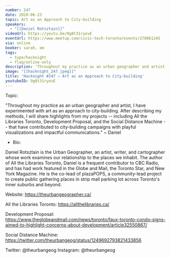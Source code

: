 ```yaml
---
number: 247
date: 2020-06-23
topic: Art as an Approach to City-building
speakers:
  - "[[Daniel Rotsztain]]"
videoUrl: https://youtu.be/9g8t31ryovE
eventUrl: https://www.meetup.com/civic-tech-toronto/events/270961245
via: online
booker: sarah, em
tags:
  - type/hacknight
  - flag/online-only
description: ‘Throughout my practice as an urban geographer and artist, I have experimented with art as an approach to city-building. After describing my methods, I will share highlights from my projects -- including All the Libraries Toronto, Development Proposal, and the Social Distance Machine -- that have contributed to city-building campaigns with playful visualizations and impactful communications.’ – Daniel
image: "[[hacknight_247.jpeg]]"
title: 'Hacknight #247 – Art as an Approach to City-building'
youtubeID: 9g8t31ryovE
---
```


Topic:

"Throughout my practice as an urban geographer and artist, I have experimented with art as an approach to city-building. After describing my methods, I will share highlights from my projects -- including All the Libraries Toronto, Development Proposal, and the Social Distance Machine -- that have contributed to city-building campaigns with playful visualizations and impactful communications." ~ Daniel

+ Bio:

Daniel Rotsztain is the Urban Geographer, an artist, writer, and cartographer whose work examines our relationship to the places we inhabit. The author of All the Libraries Toronto, Daniel is a frequent contributor to CBC Radio, and has had work featured in the Globe and Mail, the Toronto Star, and New York Magazine. He is the co-lead of plazaPOPS, a community-lead project to create public gathering places in strip mall parking lot across Toronto's inner suburbs and beyond.

Website: https://theurbangeographer.ca/

All the Libraries Toronto: https://allthelibraries.ca/

Development Proposal: https://www.theglobeandmail.com/news/toronto/faux-toronto-condo-signs-aimed-to-highlight-concerns-about-development/article32550867/

Social Distance Machine: https://twitter.com/theurbangeog/status/1249692793821433856

Twitter: @theurbangeog
Instagram: @theurbangeog
